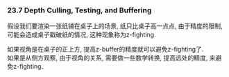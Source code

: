 ### 23.7 Depth Culling, Testing, and Buffering

假设我们要渲染一张纸铺在桌子上的场景, 纸只比桌子高一点点, 由于精度的限制, 可能会造成桌子戳破纸的情况, 这种现象称为z-fighting.  

如果视角是在桌子的正上方, 提高z-buffer的精度就可以避免z-fighting了.  
如果是从侧方观察, 由于视角的关系, 需要做一些数学转换, 提高远处的精度, 来避免z-fighting.